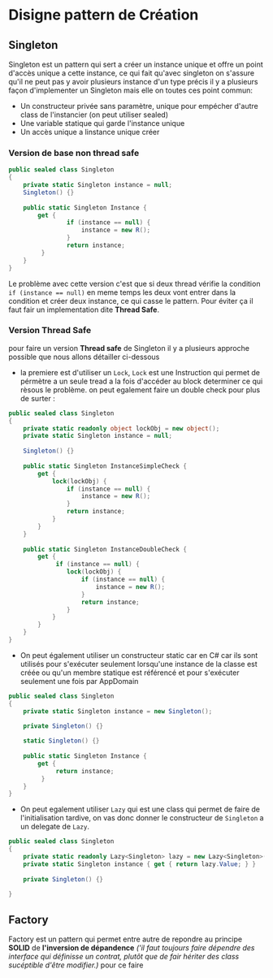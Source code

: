 # Disigne pattern de Création

## Singleton

Singleton est un pattern qui sert a créer un instance unique et offre un point d'accès unique a cette instance, ce qui fait qu'avec singleton on s'assure qu'il ne peut pas y avoir plusieurs instance d'un type précis  il y a plusieurs façon d'implementer un Singleton mais elle on toutes ces point commun: 

- Un constructeur privée sans paramètre, unique pour empécher d'autre class de l'instancier (on peut utiliser sealed)
- Une variable statique qui garde l'instance unique
- Un accès unique a linstance unique créer 

### Version de base non thread safe

```cs
public sealed class Singleton
{  
	private static Singleton instance = null;
    Singleton() {}  
    
    public static Singleton Instance {  
        get {   
                if (instance == null) {  
                    instance = new R(); 
                }  
                return instance;  
	     }  
	}  
}
```
Le problème avec cette version c'est que si deux thread vérifie la condition   `if (instance == null)` en meme temps les deux vont entrer dans la condition et créer deux instance, ce qui casse le pattern. Pour éviter ça il faut fair un implementation dite **Thread Safe**.

### Version Thread Safe

pour faire un version **Thread safe** de Singleton il y a plusieurs approche possible que nous allons détailler ci-dessous  

- la premiere est d'utiliser un `Lock`, `Lock` est une Instruction qui permet de pérmètre a un seule tread a la fois d'accéder au block determiner ce qui rèsous le problème. on peut egalement faire un double check pour plus de surter : 

```cs
public sealed class Singleton
{  
	private static readonly object lockObj = new object();
    private static Singleton instance = null;
    
    Singleton() {}  
    
    public static Singleton InstanceSimpleCheck {  
        get {  
            lock(lockObj) {  
                if (instance == null) {  
                    instance = new R();  
                }  
                return instance;  
            }  
        }  
    } 
    
    public static Singleton InstanceDoubleCheck {  
        get {
		     if (instance == null) {
	            lock(lockObj) {  
	                if (instance == null) {  
	                    instance = new R();  
	                }  
	                return instance;  
	            }  
	        } 
        } 
    }  
}
```
- On peut également utiliser un constructeur static car en C# car ils sont utilisés pour s'exécuter seulement lorsqu'une instance de la classe est créée ou qu'un membre statique est référencé et pour s'exécuter seulement une fois par AppDomain
```cs
public sealed class Singleton
{  
	private static Singleton instance = new Singleton();
	
    private Singleton() {} 

	static Singleton() {} 
    
    public static Singleton Instance {  
        get {
	         return instance;  
	     }  
	}  
}
```
- On peut egalement utiliser `Lazy` qui est une class qui permet de faire de l'initialisation tardive, on vas donc donner le constructeur de `Singleton` a un delegate de `Lazy`.

```cs
public sealed class Singleton
{
    private static readonly Lazy<Singleton> lazy = new Lazy<Singleton>(() => new Singleton());
	private static Singleton instance { get { return lazy.Value; } }
	
    private Singleton() {} 
     
}
``` 

## Factory

Factory est un pattern qui permet entre autre de repondre au principe **SOLID** de **l'inversion de dépandence** *('il faut toujours faire dépendre des interface qui définisse un contrat, plutôt que de fair hériter des class sucéptible d'être modifier.)* pour ce faire 
